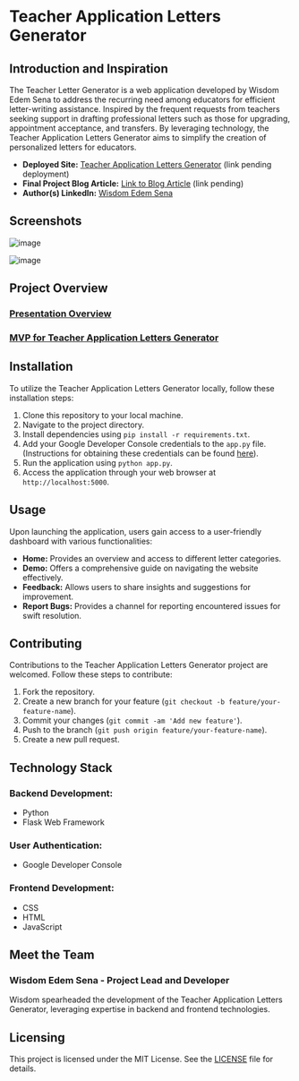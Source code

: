 # Teacher Application Letters Generator

## Introduction and Inspiration

The Teacher Letter Generator is a web application developed by Wisdom Edem Sena to address the recurring need among educators for efficient letter-writing assistance. Inspired by the frequent requests from teachers seeking support in drafting professional letters such as those for upgrading, appointment acceptance, and transfers. By leveraging technology, the Teacher Application Letters Generator aims to simplify the creation of personalized letters for educators.

- **Deployed Site:** [Teacher Application Letters Generator](#) (link pending deployment)
- **Final Project Blog Article:** [Link to Blog Article](#) (link pending)
- **Author(s) LinkedIn:** [Wisdom Edem Sena](https://www.linkedin.com/in/wisdom-edem-sena-226704191?lipi=urn%3Ali%3Apage%3Ad_flagship3_profile_view_base_contact_details%3Bpy4hhQ7FQv2LmroNcaVXFQ%3D%3D)


## Screenshots

![image](https://github.com/wisdomsena36/MVP-Review/assets/57534261/2e062224-d9d4-4d59-9537-8ef23ceae0c1)

![image](https://github.com/wisdomsena36/MVP-Review/assets/57534261/efcd72e7-bcfb-4f76-bbfc-3c75f93d3707)


## Project Overview

### [Presentation Overview](https://docs.google.com/presentation/d/1hY8vQNDcaD-K7wtVg69NvnBVksSEAHWO2Haj8mA6eb0/edit?usp=drivesdk)
### [MVP for Teacher Application Letters Generator](https://github.com/wisdomsena36/MVP-Review/blob/main/README.md)


## Installation

To utilize the Teacher Application Letters Generator locally, follow these installation steps:

1. Clone this repository to your local machine.
2. Navigate to the project directory.
3. Install dependencies using `pip install -r requirements.txt`.
4. Add your Google Developer Console credentials to the `app.py` file. (Instructions for obtaining these credentials can be found [here](https://dev.to/mar1anna/flask-app-login-with-google-3j24)).
5. Run the application using `python app.py`.
6. Access the application through your web browser at `http://localhost:5000`.
## Usage

Upon launching the application, users gain access to a user-friendly dashboard with various functionalities:

- **Home:** Provides an overview and access to different letter categories.
- **Demo:** Offers a comprehensive guide on navigating the website effectively.
- **Feedback:** Allows users to share insights and suggestions for improvement.
- **Report Bugs:** Provides a channel for reporting encountered issues for swift resolution.

## Contributing

Contributions to the Teacher Application Letters Generator project are welcomed. Follow these steps to contribute:

1. Fork the repository.
2. Create a new branch for your feature (`git checkout -b feature/your-feature-name`).
3. Commit your changes (`git commit -am 'Add new feature'`).
4. Push to the branch (`git push origin feature/your-feature-name`).
5. Create a new pull request.

## Technology Stack

### Backend Development:

- Python
- Flask Web Framework

### User Authentication:

- Google Developer Console

### Frontend Development:

- CSS
- HTML
- JavaScript

## Meet the Team

### Wisdom Edem Sena - Project Lead and Developer

Wisdom spearheaded the development of the Teacher Application Letters Generator, leveraging expertise in backend and frontend technologies.

## Licensing

This project is licensed under the MIT License. See the [LICENSE](LICENSE) file for details.

